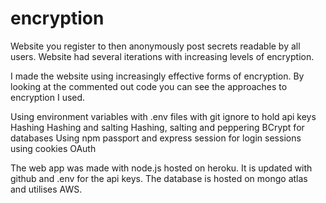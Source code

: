 # encryption
Website you register to then anonymously post secrets readable by all users.
Website had several iterations with increasing levels of encryption.


I made the website using increasingly effective forms of encryption. 
By looking at the commented out code you can see the approaches to encryption I used.

Using environment variables with .env files with git ignore to hold api keys
Hashing
Hashing and salting
Hashing, salting and peppering
BCrypt for databases
Using npm passport and express session for login sessions using cookies
OAuth


The web app was made with node.js hosted on heroku.
It is updated with github and .env for the api keys.
The database is hosted on mongo atlas and utilises AWS. 
